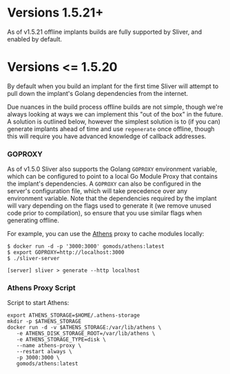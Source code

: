 # Versions 1.5.21+

As of v1.5.21 offline implants builds are fully supported by Sliver, and enabled by default.

# Versions <= 1.5.20

By default when you build an implant for the first time Sliver will attempt to pull down the implant's Golang dependencies from the internet.

Due nuances in the build process offline builds are not simple, though we're always looking at ways we can implement this "out of the box" in the future. A solution is outlined below, however the simplest solution is to (if you can) generate implants ahead of time and use `regenerate` once offline, though this will require you have advanced knowledge of callback addresses.

### GOPROXY

As of v1.5.0 Sliver also supports the Golang `GOPROXY` environment variable, which can be configured to point to a local Go Module Proxy that contains the implant's dependencies. A `GOPROXY` can also be configured in the server's configuration file, which will take precedence over any environment variable. Note that the dependencies required by the implant will vary depending on the flags used to generate it (we remove unused code prior to compilation), so ensure that you use similar flags when generating offline.

For example, you can use the [Athens](https://docs.gomods.io/) proxy to cache modules locally:

```
$ docker run -d -p '3000:3000' gomods/athens:latest
$ export GOPROXY=http://localhost:3000
$ ./sliver-server

[server] sliver > generate --http localhost
```

### Athens Proxy Script

Script to start Athens:

```
export ATHENS_STORAGE=$HOME/.athens-storage
mkdir -p $ATHENS_STORAGE
docker run -d -v $ATHENS_STORAGE:/var/lib/athens \
   -e ATHENS_DISK_STORAGE_ROOT=/var/lib/athens \
   -e ATHENS_STORAGE_TYPE=disk \
   --name athens-proxy \
   --restart always \
   -p 3000:3000 \
   gomods/athens:latest
```
